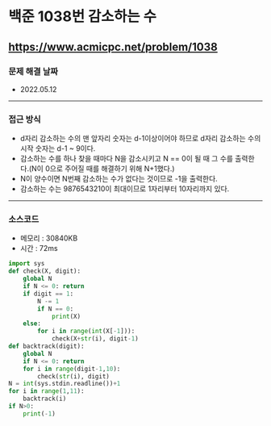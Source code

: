 # 백준 1038번 감소하는 수
https://www.acmicpc.net/problem/1038
---

### 문제 해결 날짜
- 2022.05.12
---

### 접근 방식
- d자리 감소하는 수의 맨 앞자리 숫자는 d-1이상이어야 하므로 d자리 감소하는 수의 시작 숫자는 d-1 ~ 9이다.
- 감소하는 수를 하나 찾을 때마다 N을 감소시키고 N == 0이 될 때 그 수를 출력한다.(N이 0으로 주어질 때를 해결하기 위해 N+1했다.)
- N이 양수이면 N번째 감소하는 수가 없다는 것이므로 -1을 출력한다.
- 감소하는 수는 9876543210이 최대이므로 1자리부터 10자리까지 있다.
---

### 소스코드
- 메모리 : 30840KB
- 시간 : 72ms
```Python
import sys
def check(X, digit):
    global N
    if N <= 0: return
    if digit == 1:
        N -= 1
        if N == 0:
            print(X)
    else:
        for i in range(int(X[-1])):
            check(X+str(i), digit-1)
def backtrack(digit):
    global N
    if N <= 0: return
    for i in range(digit-1,10):
        check(str(i), digit)
N = int(sys.stdin.readline())+1
for i in range(1,11):
    backtrack(i)
if N>0:
    print(-1)
```